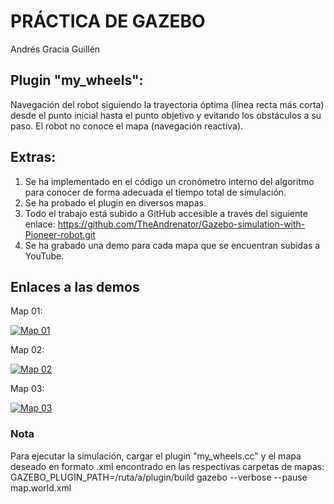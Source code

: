 # PRÁCTICA DE GAZEBO
Andrés Gracia Guillén


## Plugin "my_wheels":
Navegación del robot siguiendo la trayectoria óptima (línea recta más corta) desde el punto inicial hasta el punto objetivo y evitando los obstáculos a su paso. El robot no conoce el mapa (navegación reactiva).

## Extras:
1. Se ha implementado en el código un cronómetro interno del algoritmo para conocer de forma adecuada el tiempo total de simulación.
2. Se ha probado el plugin en diversos mapas.
3. Todo el trabajo está subido a GitHub accesible a través del siguiente enlace:
   https://github.com/TheAndrenator/Gazebo-simulation-with-Pioneer-robot.git
4. Se ha grabado una demo para cada mapa que se encuentran subidas a YouTube.

## Enlaces a las demos
Map 01: 

[![Map 01](https://img.youtube.com/vi/pVIRoC8IoFs/maxresdefault.jpg)](https://youtu.be/pVIRoC8IoFs)

Map 02:

[![Map 02](https://img.youtube.com/vi/4EXPUBPAt-8/maxresdefault.jpg)](https://youtu.be/4EXPUBPAt-8)

Map 03:

[![Map 03](https://img.youtube.com/vi/tQrX_MZRQKg/maxresdefault.jpg)](https://youtu.be/tQrX_MZRQKg)


### Nota
Para ejecutar la simulación, cargar el plugin "my_wheels.cc" y el mapa deseado en formato .xml encontrado en las respectivas carpetas de mapas:
  GAZEBO_PLUGIN_PATH=/ruta/a/plugin/build gazebo --verbose --pause map.world.xml
